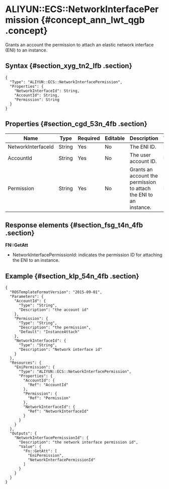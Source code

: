 # ALIYUN::ECS::NetworkInterfacePermission {#concept_ann_lwt_qgb .concept}

Grants an account the permission to attach an elastic network interface \(ENI\) to an instance.

## Syntax {#section_xyg_tn2_lfb .section}

```language-json
{
  "Type": "ALIYUN::ECS::NetworkInterfacePermission",
  "Properties": {
    "NetworkInterfaceId": String,
    "AccountId": String,
    "Permission": String
  }
}
```

## Properties {#section_cgd_53n_4fb .section}

|Name|Type|Required|Editable|Description|Validity|
|----|----|--------|--------|-----------|--------|
|NetworkInterfaceId|String|Yes|No|The ENI ID.|N/A|
|AccountId|String|Yes|No|The user account ID.|N/A|
|Permission|String|Yes|No|Grants an account the permission to attach the ENI to an instance.|N/A|

## Response elements {#section_fsg_t4n_4fb .section}

**FN::GetAtt**

-   NetworkInterfacePermissionId: indicates the permission ID for attaching the ENI to an instance.

## Example {#section_klp_54n_4fb .section}

```
{
  "ROSTemplateFormatVersion": "2015-09-01",
  "Parameters": {
    "AccountId": {
      "Type": "String",
      "Description": "the account id"
    },
    "Permission": {
      "Type": "String",
      "Description": "the permission",
      "Default": "InstanceAttach"
    },
    "NetworkInterfaceId": {
      "Type": "String",
      "Description": "Network interface id"
    }
  },
  "Resources": {
    "EniPermission": {
      "Type": "ALIYUN::ECS::NetworkInterfacePermission",
      "Properties": {
        "AccountId": {
          "Ref": "AccountId"
        },
        "Permission": {
          "Ref": "Permission"
        },
        "NetworkInterfaceId": {
          "Ref": "NetworkInterfaceId"
        }
      }
    }
  },
  "Outputs": {
    "NetworkInterfacePermissionId": {
      "Description": "the network interface permission id",
      "Value": {
        "Fn::GetAtt": [
          "EniPermission",
          "NetworkInterfacePermissionId"
        ]
      }
    }
  }
}
```


